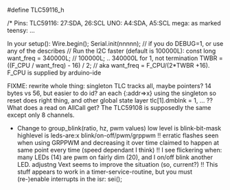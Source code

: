 #define TLC59116_h

/*
  Pins:
TLC59116: 27:SDA, 26:SCL
UNO: A4:SDA, A5:SCL
mega: as marked
teensy: ...

  In your setup():
Wire.begin();
Serial.init(nnnnn); // if you do DEBUG=1, or use any of the describes
// Run the I2C faster (default is 100000L):
const long want_freq = 340000L; // 100000L; .. 340000L for 1, not termination
TWBR = ((F_CPU / want_freq) - 16) / 2; // aka want_freq = F_CPU/(2*TWBR +16). F_CPU is supplied by arduino-ide


  FIXME: rewrite whole thing:
singleton TLC
  tracks all, maybe pointers? 14 bytes vs 56, but easier to do id?
an each {:addr=>x} using the singleton
so reset does right thing, and other global state
layer
  tlc[1].dmblnk = 1, ...
  ?? What does a read on AllCall get?
  The TLC59108 is supposedly the same except only 8 channels.
  * Change to group_blink(ratio, hz, pwm values)
low level is blink-bit-mask
highlevel is leds-are:x blink/on-off/pwm/grppwm
  !! erratic flashes seen when using GRPPWM and decreasing it over time
  claimed to happen at same point every time (speed dependant I think)
  !! I see flickering when: many LEDs (14) are pwm on fairly dim (20), and I on/off blink another LED.
  adjustng Vext seems to improve the situation (so, current?)
  !! This stuff appears to work in a timer-service-routine, but you must (re-)enable interrupts in the isr: sei();


